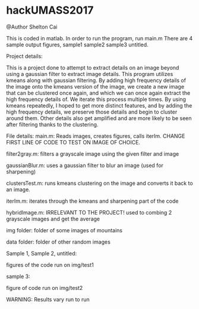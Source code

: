 # hackUMASS2017
@Author Shelton Cai

This is coded in matlab.
In order to run the program, run main.m
There are 4 sample output figures, sample1 sample2 sample3 untitled.

Project details:

This is a project done to attempt to extract details on an image beyond using a gaussian filter to extract image details. This program utilizes kmeans along with gaussian filtering. By adding high frequency details of the image onto the kmeans version of the image, we create a new image that can be clustered once again, and which we can once again extract the high frequency details of. We iterate this process multiple times. By using kmeans repeatedly, I hoped to get more distinct features, and by adding the high frequency details, we preserve those details and begin to cluster around them. Other details also get amplified and are more likely to be seen after filtering thanks to the clustering.

File details:
main.m: Reads images, creates figures, calls iterIm. CHANGE FIRST LINE OF CODE TO TEST ON IMAGE OF CHOICE.

filter2gray.m: filters a grayscale image using the given filter and image

gaussianBlur.m: uses a gaussian filter to blur an image (used for sharpening)

clustersTest.m: runs kmeans clustering on the image and converts it back to an image.

iterIm.m: iterates through the kmeans and sharpening part of the code

hybridImage.m: IRRELEVANT TO THE PROJECT! used to combing 2 grayscale images and get the average

img folder: folder of some images of mountains

data folder: folder of other random images

Sample 1, Sample 2, untitled:

figures of the code run on img/test1

sample 3:

figure of code run on img/test2


WARNING: Results vary run to run
